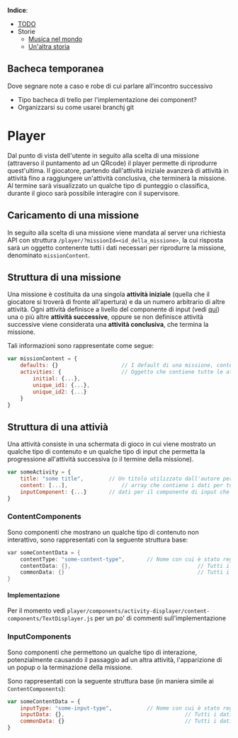 **Indice**:
* [TODO](pages/todos.md)
* Storie
    * [Musica nel mondo](pages/storie/musica-nel-mondo.md)  
    * [Un'altra storia](pages/storie/nuova-missione.md)

## Bacheca temporanea
Dove segnare note a caso e robe di cui parlare all'incontro successivo

- Tipo bacheca di trello per l'implementazione dei component?
- Organizzarsi su come usarei branchj git


# Player
Dal punto di vista dell'utente in seguito alla scelta di una missione (attraverso il puntamento ad un QRcode) il player permette di riprodurre quest'ultima. Il giocatore, partendo dall'attività iniziale avanzerà di attività in attività fino a raggiungere un'attività conclusiva, che terminerà la missione. Al termine sarà visualizzato un qualche tipo di punteggio o classifica, durante il gioco sarà possibile interagire con il supervisore.

## Caricamento di una missione
In seguito alla scelta di una missione viene mandata al server una richiesta API con struttura `/player/?missionId=<id_della_missione>`, la cui risposta sarà un oggetto contenente tutti i dati necessari per riprodurre la missione, denominato `missionContent`.

## Struttura di una missione
Una missione è costituita da una singola **attività iniziale** (quella che il giocatore si troverà di fronte all'apertura) e da un numero arbitrario di altre attività. Ogni attività definisce a livello del componente di input (vedi [qui](#inputcomponents)) una o più altre **attività successive**, oppure se non definisce attività successive viene considerata una **attività conclusiva**, che termina la missione.

Tali informazioni sono rappresentate come segue:

```js
var missionContent = {
	defaults: {}					// I default di una missione, contenete informazioni che i content/input component possono utilizzare come fallback
	activities: {					// Oggetto che contiene tutte le attività della missione, identificandole con un id univoco o con "initial" per l'attività iniziale della missione
		initial: {...},			
		unique_id1: {...},
		unique_id2: {...}
	}
}
```

## Struttura di una attivià
Una attività consiste in una schermata di gioco in cui viene mostrato un qualche tipo di contenuto
e un qualche tipo di input che permetta la progressione all'attività successiva (o il termine della missione).

```js
var someActivity = {
	title: "some title",		// Un titolo utilizzato dall'autore per identificare l'attività
	content: [...],					// array che contiene i dati per tutti i componenti di contenuto dell'attività nell'ordine in cui devono essere presentati
	inputComponent: {...}		// dati per il componente di input che verrà mostrato in fondo alla schermata
}
```

### ContentComponents
Sono componenti che mostrano un qualche tipo di contenuto non interattivo, sono rappresentati con la seguente struttura base:
```c
var someContentData = {
	contentType: "some-content-type",		// Nome con cui è stato registrato il componente a cui sono destinati questi dati, l'ActivityDisplayer provvederà a istanziarlo e a passargli i dati seguenti
	contentData: {},										// Tutti i dati necessari per questo componente nello specifico
	commonData: {}											// Tutti i dati che caratterizzano un componente di contenuto/input qualsiasi (come padding, colore sfondo e simili)
}
```

#### Implementazione

Per il momento vedi `player/components/activity-displayer/content-components/TextDisplayer.js` per un po' di commenti sull'implementazione 

### InputComponents
Sono componenti che permettono un qualche tipo di interazione, potenzialmente causando il passaggio ad un altra attività, l'apparizione di un popup o la terminazione della missione.

Sono rappresentati con la seguente struttura base (in maniera simile ai `ContentComponents`):

```js
var someContentData = {
	inputType: "some-input-type",			// Nome con cui è stato registrato il componente a cui sono destinati questi dati, l'ActivityDisplayer provvederà a istanziarlo e a passargli i dati seguenti
	inputData: {},										// Tutti i dati necessari per questo componente nello specifico
	commonData: {}										// Tutti i dati che caratterizzano un componente di contenuto/input qualsiasi (come padding, colore sfondo e simili)
}
```